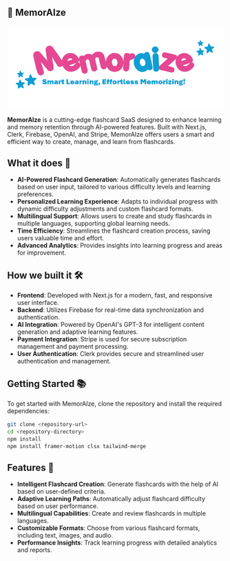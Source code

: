 ## 🧠 MemorAIze

![alt text](memoraize.png)

**MemorAIze** is a cutting-edge flashcard SaaS designed to enhance learning and memory retention through AI-powered features. Built with Next.js, Clerk, Firebase, OpenAI, and Stripe, MemorAIze offers users a smart and efficient way to create, manage, and learn from flashcards.

## What it does 🚀

- **AI-Powered Flashcard Generation**: Automatically generates flashcards based on user input, tailored to various difficulty levels and learning preferences.
- **Personalized Learning Experience**: Adapts to individual progress with dynamic difficulty adjustments and custom flashcard formats.
- **Multilingual Support**: Allows users to create and study flashcards in multiple languages, supporting global learning needs.
- **Time Efficiency**: Streamlines the flashcard creation process, saving users valuable time and effort.
- **Advanced Analytics**: Provides insights into learning progress and areas for improvement.

## How we built it 🛠️

- **Frontend**: Developed with Next.js for a modern, fast, and responsive user interface.
- **Backend**: Utilizes Firebase for real-time data synchronization and authentication.
- **AI Integration**: Powered by OpenAI's GPT-3 for intelligent content generation and adaptive learning features.
- **Payment Integration**: Stripe is used for secure subscription management and payment processing.
- **User Authentication**: Clerk provides secure and streamlined user authentication and management.

## Getting Started 📚

To get started with MemorAIze, clone the repository and install the required dependencies:

```bash
git clone <repository-url>
cd <repository-directory>
npm install
npm install framer-motion clsx tailwind-merge
```

## Features 🌟

- **Intelligent Flashcard Creation**: Generate flashcards with the help of AI based on user-defined criteria.
- **Adaptive Learning Paths**: Automatically adjust flashcard difficulty based on user performance.
- **Multilingual Capabilities**: Create and review flashcards in multiple languages.
- **Customizable Formats**: Choose from various flashcard formats, including text, images, and audio.
- **Performance Insights**: Track learning progress with detailed analytics and reports.